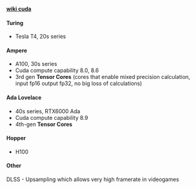 **[wiki cuda](https://en.wikipedia.org/wiki/CUDA)**

#### Turing
* Tesla T4, 20s series

#### Ampere
* A100, 30s series
* Cuda compute capability 8.0, 8.6
* 3rd gen **Tensor Cores** (cores that enable mixed precision calculation, input fp16 output fp32, no big loss of calculations)

#### Ada Lovelace
* 40s series, RTX6000 Ada
* Cuda compute capability 8.9
* 4th-gen **Tensor Cores**

#### Hopper
* H100

#### Other
DLSS - Upsampling which allows very high framerate in videogames